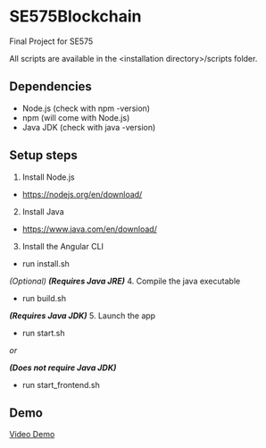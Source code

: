 # SE575Blockchain
Final Project for SE575

All scripts are available in the \<installation directory\>/scripts folder.



## Dependencies
- Node.js (check with npm -version)
- npm (will come with Node.js)
- Java JDK (check with java -version)



## Setup steps


1. Install Node.js

- https://nodejs.org/en/download/


2. Install Java

- https://www.java.com/en/download/


3. Install the Angular CLI

- run install.sh


*(Optional)*
**_(Requires Java JRE)_**
4. Compile the java executable

- run build.sh


**_(Requires Java JDK)_**
5. Launch the app

- run start.sh

*or*

**_(Does not require Java JDK)_**

- run start_frontend.sh


## Demo

[Video Demo](https://youtu.be/aXVfMgTD31o)
